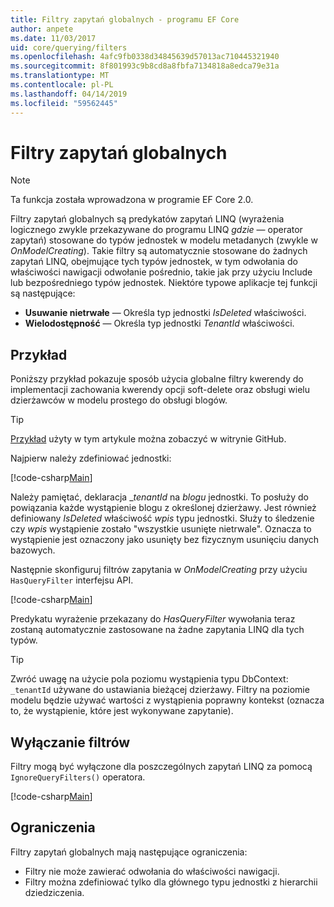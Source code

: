 ```yaml
---
title: Filtry zapytań globalnych - programu EF Core
author: anpete
ms.date: 11/03/2017
uid: core/querying/filters
ms.openlocfilehash: 4afc9fb0338d34845639d57013ac710445321940
ms.sourcegitcommit: 8f801993c9b8cd8a8fbfa7134818a8edca79e31a
ms.translationtype: MT
ms.contentlocale: pl-PL
ms.lasthandoff: 04/14/2019
ms.locfileid: "59562445"
---
```

# <a name="global-query-filters"></a>Filtry zapytań globalnych

> [!NOTE]
> Ta funkcja została wprowadzona w programie EF Core 2.0.

Filtry zapytań globalnych są predykatów zapytań LINQ (wyrażenia logicznego zwykle przekazywane do programu LINQ *gdzie* — operator zapytań) stosowane do typów jednostek w modelu metadanych (zwykle w *OnModelCreating*). Takie filtry są automatycznie stosowane do żadnych zapytań LINQ, obejmujące tych typów jednostek, w tym odwołania do właściwości nawigacji odwołanie pośrednio, takie jak przy użyciu Include lub bezpośredniego typów jednostek. Niektóre typowe aplikacje tej funkcji są następujące:

* **Usuwanie nietrwałe** — Określa typ jednostki *IsDeleted* właściwości.
* **Wielodostępność** — Określa typ jednostki *TenantId* właściwości.

## <a name="example"></a>Przykład

Poniższy przykład pokazuje sposób użycia globalne filtry kwerendy do implementacji zachowania kwerendy opcji soft-delete oraz obsługi wielu dzierżawców w modelu prostego do obsługi blogów.

> [!TIP]
> [Przykład](https://github.com/aspnet/EntityFramework.Docs/tree/master/samples/core/QueryFilters) użyty w tym artykule można zobaczyć w witrynie GitHub.

Najpierw należy zdefiniować jednostki:

[!code-csharp[Main](../../../samples/core/QueryFilters/Program.cs#Entities)]

Należy pamiętać, deklaracja __tenantId_ na _blogu_ jednostki. To posłuży do powiązania każde wystąpienie blogu z określonej dzierżawy. Jest również definiowany _IsDeleted_ właściwość _wpis_ typu jednostki. Służy to śledzenie czy _wpis_ wystąpienie zostało "wszystkie usunięte nietrwale". Oznacza to wystąpienie jest oznaczony jako usunięty bez fizycznym usunięciu danych bazowych.

Następnie skonfiguruj filtrów zapytania w _OnModelCreating_ przy użyciu ```HasQueryFilter``` interfejsu API.

[!code-csharp[Main](../../../samples/core/QueryFilters/Program.cs#Configuration)]

Predykatu wyrażenie przekazany do _HasQueryFilter_ wywołania teraz zostaną automatycznie zastosowane na żadne zapytania LINQ dla tych typów.

> [!TIP]
> Zwróć uwagę na użycie pola poziomu wystąpienia typu DbContext: ```_tenantId``` używane do ustawiania bieżącej dzierżawy. Filtry na poziomie modelu będzie używać wartości z wystąpienia poprawny kontekst (oznacza to, że wystąpienie, które jest wykonywane zapytanie).

## <a name="disabling-filters"></a>Wyłączanie filtrów

Filtry mogą być wyłączone dla poszczególnych zapytań LINQ za pomocą ```IgnoreQueryFilters()``` operatora.

[!code-csharp[Main](../../../samples/core/QueryFilters/Program.cs#IgnoreFilters)]

## <a name="limitations"></a>Ograniczenia

Filtry zapytań globalnych mają następujące ograniczenia:

* Filtry nie może zawierać odwołania do właściwości nawigacji.
* Filtry można zdefiniować tylko dla głównego typu jednostki z hierarchii dziedziczenia.
